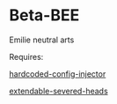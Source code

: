 # Beta-BEE
Emilie neutral arts

Requires:

[hardcoded-config-injector](https://github.com/CCDirectLink/hardcoded-config-injector
)

[extendable-severed-heads](https://github.com/CCDirectLink/extendable-severed-heads)
